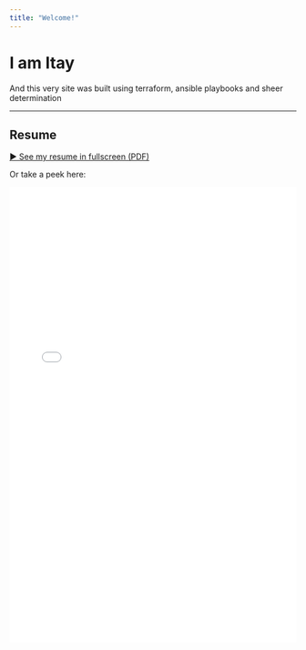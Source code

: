 ```yaml
---
title: "Welcome!"
---
```


# I am Itay

And this very site was built using terraform, ansible playbooks and sheer determination

---

## Resume

[▶ See my resume in fullscreen (PDF)](/Itay_Gueta_CV_2025.pdf)

Or take a peek here:

<div class="pdf-card">
  <embed
    src="/Itay_Gueta_CV_2025.pdf"
    type="application/pdf"
    width="100%"
    height="800px"
  />
</div>


